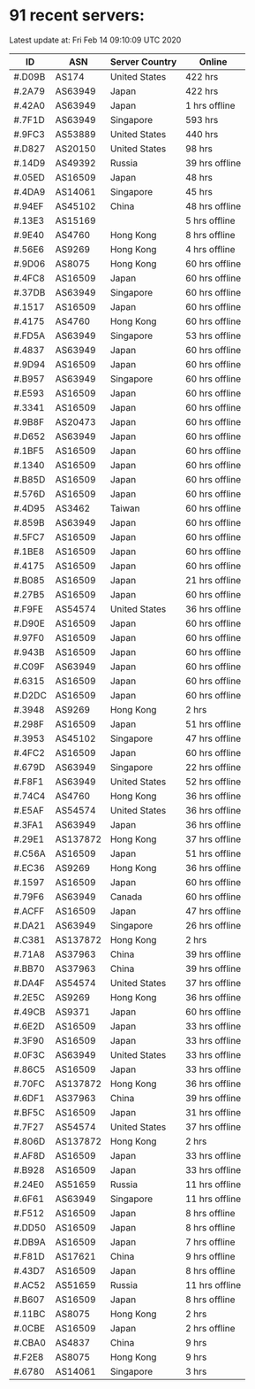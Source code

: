 # 91 recent servers:

Latest update at: Fri Feb 14 09:10:09 UTC 2020

| ID | ASN | Server Country | Online |
| -- | --- | -------------- | ------ |
| #.D09B | AS174 | United States | 422 hrs |
| #.2A79 | AS63949 | Japan | 422 hrs |
| #.42A0 | AS63949 | Japan | 1 hrs offline |
| #.7F1D | AS63949 | Singapore | 593 hrs |
| #.9FC3 | AS53889 | United States | 440 hrs |
| #.D827 | AS20150 | United States | 98 hrs |
| #.14D9 | AS49392 | Russia | 39 hrs offline |
| #.05ED | AS16509 | Japan | 48 hrs |
| #.4DA9 | AS14061 | Singapore | 45 hrs |
| #.94EF | AS45102 | China | 48 hrs offline |
| #.13E3 | AS15169 |  | 5 hrs offline |
| #.9E40 | AS4760 | Hong Kong | 8 hrs offline |
| #.56E6 | AS9269 | Hong Kong | 4 hrs offline |
| #.9D06 | AS8075 | Hong Kong | 60 hrs offline |
| #.4FC8 | AS16509 | Japan | 60 hrs offline |
| #.37DB | AS63949 | Singapore | 60 hrs offline |
| #.1517 | AS16509 | Japan | 60 hrs offline |
| #.4175 | AS4760 | Hong Kong | 60 hrs offline |
| #.FD5A | AS63949 | Singapore | 53 hrs offline |
| #.4837 | AS63949 | Japan | 60 hrs offline |
| #.9D94 | AS16509 | Japan | 60 hrs offline |
| #.B957 | AS63949 | Singapore | 60 hrs offline |
| #.E593 | AS16509 | Japan | 60 hrs offline |
| #.3341 | AS16509 | Japan | 60 hrs offline |
| #.9B8F | AS20473 | Japan | 60 hrs offline |
| #.D652 | AS63949 | Japan | 60 hrs offline |
| #.1BF5 | AS16509 | Japan | 60 hrs offline |
| #.1340 | AS16509 | Japan | 60 hrs offline |
| #.B85D | AS16509 | Japan | 60 hrs offline |
| #.576D | AS16509 | Japan | 60 hrs offline |
| #.4D95 | AS3462 | Taiwan | 60 hrs offline |
| #.859B | AS63949 | Japan | 60 hrs offline |
| #.5FC7 | AS16509 | Japan | 60 hrs offline |
| #.1BE8 | AS16509 | Japan | 60 hrs offline |
| #.4175 | AS16509 | Japan | 60 hrs offline |
| #.B085 | AS16509 | Japan | 21 hrs offline |
| #.27B5 | AS16509 | Japan | 60 hrs offline |
| #.F9FE | AS54574 | United States | 36 hrs offline |
| #.D90E | AS16509 | Japan | 60 hrs offline |
| #.97F0 | AS16509 | Japan | 60 hrs offline |
| #.943B | AS16509 | Japan | 60 hrs offline |
| #.C09F | AS63949 | Japan | 60 hrs offline |
| #.6315 | AS16509 | Japan | 60 hrs offline |
| #.D2DC | AS16509 | Japan | 60 hrs offline |
| #.3948 | AS9269 | Hong Kong | 2 hrs |
| #.298F | AS16509 | Japan | 51 hrs offline |
| #.3953 | AS45102 | Singapore | 47 hrs offline |
| #.4FC2 | AS16509 | Japan | 60 hrs offline |
| #.679D | AS63949 | Singapore | 22 hrs offline |
| #.F8F1 | AS63949 | United States | 52 hrs offline |
| #.74C4 | AS4760 | Hong Kong | 36 hrs offline |
| #.E5AF | AS54574 | United States | 36 hrs offline |
| #.3FA1 | AS63949 | Japan | 36 hrs offline |
| #.29E1 | AS137872 | Hong Kong | 37 hrs offline |
| #.C56A | AS16509 | Japan | 51 hrs offline |
| #.EC36 | AS9269 | Hong Kong | 36 hrs offline |
| #.1597 | AS16509 | Japan | 60 hrs offline |
| #.79F6 | AS63949 | Canada | 60 hrs offline |
| #.ACFF | AS16509 | Japan | 47 hrs offline |
| #.DA21 | AS63949 | Singapore | 26 hrs offline |
| #.C381 | AS137872 | Hong Kong | 2 hrs |
| #.71A8 | AS37963 | China | 39 hrs offline |
| #.BB70 | AS37963 | China | 39 hrs offline |
| #.DA4F | AS54574 | United States | 37 hrs offline |
| #.2E5C | AS9269 | Hong Kong | 36 hrs offline |
| #.49CB | AS9371 | Japan | 60 hrs offline |
| #.6E2D | AS16509 | Japan | 33 hrs offline |
| #.3F90 | AS16509 | Japan | 33 hrs offline |
| #.0F3C | AS63949 | United States | 33 hrs offline |
| #.86C5 | AS16509 | Japan | 33 hrs offline |
| #.70FC | AS137872 | Hong Kong | 36 hrs offline |
| #.6DF1 | AS37963 | China | 39 hrs offline |
| #.BF5C | AS16509 | Japan | 31 hrs offline |
| #.7F27 | AS54574 | United States | 37 hrs offline |
| #.806D | AS137872 | Hong Kong | 2 hrs |
| #.AF8D | AS16509 | Japan | 33 hrs offline |
| #.B928 | AS16509 | Japan | 33 hrs offline |
| #.24E0 | AS51659 | Russia | 11 hrs offline |
| #.6F61 | AS63949 | Singapore | 11 hrs offline |
| #.F512 | AS16509 | Japan | 8 hrs offline |
| #.DD50 | AS16509 | Japan | 8 hrs offline |
| #.DB9A | AS16509 | Japan | 7 hrs offline |
| #.F81D | AS17621 | China | 9 hrs offline |
| #.43D7 | AS16509 | Japan | 8 hrs offline |
| #.AC52 | AS51659 | Russia | 11 hrs offline |
| #.B607 | AS16509 | Japan | 8 hrs offline |
| #.11BC | AS8075 | Hong Kong | 2 hrs |
| #.0CBE | AS16509 | Japan | 2 hrs offline |
| #.CBA0 | AS4837 | China | 9 hrs |
| #.F2E8 | AS8075 | Hong Kong | 9 hrs |
| #.6780 | AS14061 | Singapore | 3 hrs |

